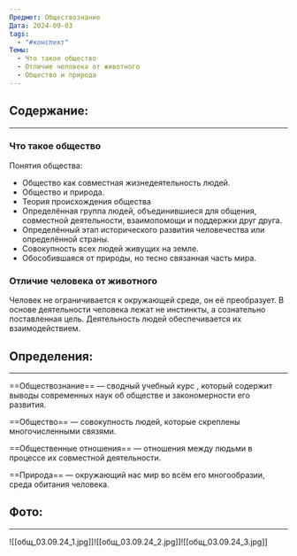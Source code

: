 ```yaml
---
Предмет: Обществознание
Дата: 2024-09-03
tags:
  - "#конспект"
Темы:
  - Что такое общество
  - Отличие человека от животного
  - Общество и природа
---
```

## Содержание:
---
### Что такое общество

Понятия общества:
* Общество как совместная жизнедеятельность людей.
* Общество и природа.
* Теория происхождения общества
* Определённая группа людей, объединившиеся для общения, совместной деятельности, взаимопомощи и поддержки друг друга.
* Определённый этап исторического развития человечества или определённой страны.
* Совокупность всех людей живущих на земле.
* Обособившаяся от природы, но тесно связанная часть мира.
### Отличие человека от животного

Человек не ограничивается к окружающей среде, он её преобразует.
В основе деятельности человека лежат не инстинкты, а сознательно поставленная цель.
Деятельность людей обеспечивается их взаимодействием.
## Определения:
---
==Обществознание== — сводный учебный курс , который содержит выводы современных наук об обществе и закономерности его развития.

==Общество== — совокупность людей, которые скреплены многочисленными связями.

==Общественные отношения== — отношения между людьми в процессе их совместной деятельности.

==Природа== — окружающий нас мир во всём его многообразии, среда обитания человека.
## Фото:
---
![[общ_03.09.24_1.jpg]]![[общ_03.09.24_2.jpg]]![[общ_03.09.24_3.jpg]]